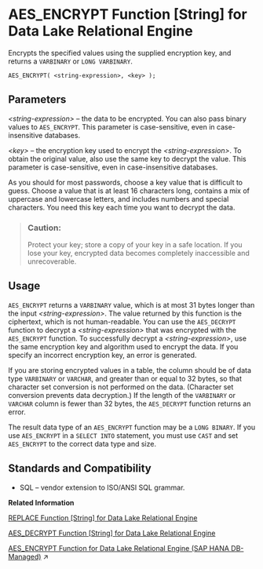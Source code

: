 <!-- loioa4c3260684f210158f0fbe1e8ab4e780 -->

# AES\_ENCRYPT Function \[String\] for Data Lake Relational Engine

Encrypts the specified values using the supplied encryption key, and returns a `VARBINARY` or `LONG VARBINARY`.



```
AES_ENCRYPT( <string-expression>, <key> );
```



<a name="loioa4c3260684f210158f0fbe1e8ab4e780__AES_ENCRYPT_parm1"/>

## Parameters

*<string-expression\>* – the data to be encrypted. You can also pass binary values to `AES_ENCRYPT`. This parameter is case-sensitive, even in case-insensitive databases.

*<key\>* – the encryption key used to encrypt the *<string-expression\>*. To obtain the original value, also use the same key to decrypt the value. This parameter is case-sensitive, even in case-insensitive databases.

As you should for most passwords, choose a key value that is difficult to guess. Choose a value that is at least 16 characters long, contains a mix of uppercase and lowercase letters, and includes numbers and special characters. You need this key each time you want to decrypt the data.

> ### Caution:  
> Protect your key; store a copy of your key in a safe location. If you lose your key, encrypted data becomes completely inaccessible and unrecoverable.



<a name="loioa4c3260684f210158f0fbe1e8ab4e780__AES_ENCRYPT_usage1"/>

## Usage

`AES_ENCRYPT` returns a `VARBINARY` value, which is at most 31 bytes longer than the input *<string-expression\>*. The value returned by this function is the ciphertext, which is not human-readable. You can use the `AES_DECRYPT` function to decrypt a *<string-expression\>* that was encrypted with the `AES_ENCRYPT` function. To successfully decrypt a *<string-expression\>*, use the same encryption key and algorithm used to encrypt the data. If you specify an incorrect encryption key, an error is generated.

If you are storing encrypted values in a table, the column should be of data type `VARBINARY` or `VARCHAR`, and greater than or equal to 32 bytes, so that character set conversion is not performed on the data. \(Character set conversion prevents data decryption.\) If the length of the `VARBINARY` or `VARCHAR` column is fewer than 32 bytes, the `AES_DECRYPT` function returns an error.

The result data type of an `AES_ENCRYPT` function may be a `LONG BINARY`. If you use `AES_ENCRYPT` in a `SELECT INTO` statement, you must use `CAST` and set `AES_ENCRYPT` to the correct data type and size.



<a name="loioa4c3260684f210158f0fbe1e8ab4e780__AES_ENCRYPT_standards1"/>

## Standards and Compatibility

-   SQL – vendor extension to ISO/ANSI SQL grammar.

**Related Information**  


[REPLACE Function \[String\] for Data Lake Relational Engine](replace-function-string-for-data-lake-relational-engine-a579952.md "Replaces all occurrences of a substring with another substring.")

[AES\_DECRYPT Function \[String\] for Data Lake Relational Engine](aes-decrypt-function-string-for-data-lake-relational-engine-a4c35f4.md "Decrypts the string using the supplied key, and returns, by default, a VARBINARY or LONG BINARY, or the original plaintext type.")

[AES_ENCRYPT Function for Data Lake Relational Engine (SAP HANA DB-Managed)](https://help.sap.com/viewer/a898e08b84f21015969fa437e89860c8/2024_1_QRC/en-US/4689e70ab3dc428d894f92685dfa337a.html "Encrypts the specified values using the supplied encryption key, and returns a VARBINARY or LONG VARBINARY.") :arrow_upper_right:

